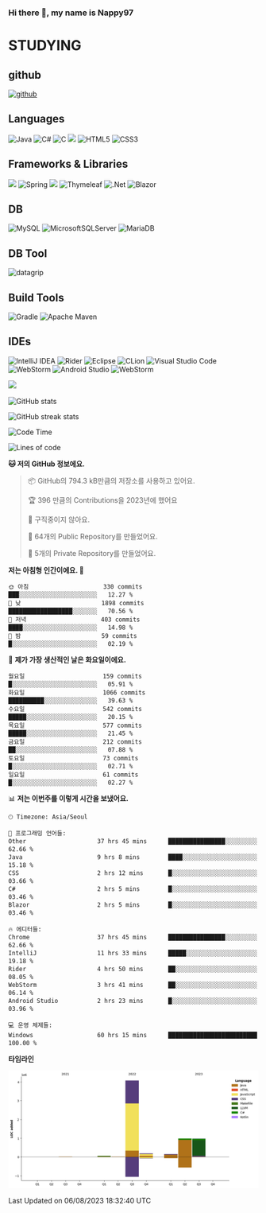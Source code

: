 ### Hi there 👋, my name is Nappy97

# STUDYING
## github
[<img src='https://cdn.jsdelivr.net/npm/simple-icons@3.0.1/icons/github.svg' alt='github' height='40'>](https://github.com/Nappy97)  

## Languages
![Java](https://img.shields.io/badge/java-%23ED8B00.svg?style=for-the-badge&logo=openjdk&logoColor=white) ![C#](https://img.shields.io/badge/c%23-%23239120.svg?style=for-the-badge&logo=c-sharp&logoColor=white) ![C](https://img.shields.io/badge/c-%2300599C.svg?style=for-the-badge&logo=c&logoColor=white) <img src="https://img.shields.io/badge/javascript-F7DF1E?style=for-the-badge&logo=javascript&logoColor=black"> ![HTML5](https://img.shields.io/badge/html5-%23E34F26.svg?style=for-the-badge&logo=html5&logoColor=white) ![CSS3](https://img.shields.io/badge/css3-%231572B6.svg?style=for-the-badge&logo=css3&logoColor=white)

## Frameworks & Libraries
<img src="https://img.shields.io/badge/bootstrap-7952B3?style=for-the-badge&logo=bootstrap&logoColor=white"> ![Spring](https://img.shields.io/badge/spring-%236DB33F.svg?style=for-the-badge&logo=spring&logoColor=white) <img src="https://img.shields.io/badge/jQuery-0769AD?style=for-the-badge&logo=jquery&logoColor=white"> ![Thymeleaf](https://img.shields.io/badge/Thymeleaf-%23005C0F.svg?style=for-the-badge&logo=Thymeleaf&logoColor=white) ![.Net](https://img.shields.io/badge/.NET-5C2D91?style=for-the-badge&logo=.net&logoColor=white) ![Blazor](https://img.shields.io/badge/blazor-%235C2D91.svg?style=for-the-badge&logo=blazor&logoColor=white)

## DB
![MySQL](https://img.shields.io/badge/mysql-%2300f.svg?style=for-the-badge&logo=mysql&logoColor=white) ![MicrosoftSQLServer](https://img.shields.io/badge/Microsoft%20SQL%20Server-CC2927?style=for-the-badge&logo=microsoft%20sql%20server&logoColor=white) ![MariaDB](https://img.shields.io/badge/MariaDB-003545?style=for-the-badge&logo=mariadb&logoColor=white)

## DB Tool
![datagrip](https://img.shields.io/badge/datagrip-9681EB?style=flat&logo=datagrip)

## Build Tools
![Gradle](https://img.shields.io/badge/Gradle-02303A.svg?style=for-the-badge&logo=Gradle&logoColor=white) ![Apache Maven](https://img.shields.io/badge/Apache%20Maven-C71A36?style=for-the-badge&logo=Apache%20Maven&logoColor=white)

## IDEs
![IntelliJ IDEA](https://img.shields.io/badge/IntelliJIDEA-000000.svg?style=for-the-badge&logo=intellij-idea&logoColor=white) ![Rider](https://img.shields.io/badge/Rider-000000.svg?style=for-the-badge&logo=Rider&logoColor=white&color=black&labelColor=crimson) ![Eclipse](https://img.shields.io/badge/Eclipse-FE7A16.svg?style=for-the-badge&logo=Eclipse&logoColor=white) ![CLion](https://img.shields.io/badge/CLion-black?style=for-the-badge&logo=clion&logoColor=white) ![Visual Studio Code](https://img.shields.io/badge/Visual%20Studio%20Code-0078d7.svg?style=for-the-badge&logo=visual-studio-code&logoColor=white) ![WebStorm](https://img.shields.io/badge/webstorm-143?style=for-the-badge&logo=webstorm&logoColor=white&color=black) ![Android Studio](https://img.shields.io/badge/Android%20Studio-3DDC84.svg?style=for-the-badge&logo=android-studio&logoColor=white) ![WebStorm](https://img.shields.io/badge/webstorm-143?style=for-the-badge&logo=webstorm&logoColor=white&color=black)

<div>
  <img  src="https://github-readme-stats.vercel.app/api/top-langs/?username=Nappy97&langs_count=8&exclude_repo=Example-deep-learning-from-scratch&layout=compact&line_height=24&hide_border=true&title_color=d88e82&card_width=280">
<div>
  
![GitHub stats](https://github-readme-stats.vercel.app/api?username=Nappy97&show_icons=true)  

![GitHub streak stats](https://github-readme-streak-stats.herokuapp.com/?user=Nappy97)  

<!--START_SECTION:waka-->
![Code Time](http://img.shields.io/badge/Code%20Time-401%20hrs%207%20mins-blue)

![Lines of code](https://img.shields.io/badge/%EC%A0%80%EB%8A%94%20%EC%97%AC%ED%83%9C%EA%B9%8C%EC%A7%80%20-6.5%20million%20%EC%A4%84%EC%9D%98%20%EC%BD%94%EB%93%9C%EB%A5%BC%20%EC%9E%91%EC%84%B1%ED%96%88%EC%96%B4%EC%9A%94.-blue)

**🐱 저의 GitHub 정보에요.** 

> 📦 GitHub의 794.3 kB만큼의 저장소를 사용하고 있어요. 
 > 
> 🏆 396 만큼의 Contributions을 2023년에 했어요
 > 
> 🚫 구직중이지 않아요.
 > 
> 📜 64개의 Public Repository를 만들었어요. 
 > 
> 🔑 5개의 Private Repository를 만들었어요. 
 > 
**저는 아침형 인간이에요. 🐤** 

```text
🌞 아침                     330 commits         ███░░░░░░░░░░░░░░░░░░░░░░   12.27 % 
🌆 낮　                     1898 commits        ██████████████████░░░░░░░   70.56 % 
🌃 저녁                     403 commits         ████░░░░░░░░░░░░░░░░░░░░░   14.98 % 
🌙 밤　                     59 commits          █░░░░░░░░░░░░░░░░░░░░░░░░   02.19 % 
```
📅 **제가 가장 생산적인 날은 화요일이에요.** 

```text
월요일                      159 commits         █░░░░░░░░░░░░░░░░░░░░░░░░   05.91 % 
화요일                      1066 commits        ██████████░░░░░░░░░░░░░░░   39.63 % 
수요일                      542 commits         █████░░░░░░░░░░░░░░░░░░░░   20.15 % 
목요일                      577 commits         █████░░░░░░░░░░░░░░░░░░░░   21.45 % 
금요일                      212 commits         ██░░░░░░░░░░░░░░░░░░░░░░░   07.88 % 
토요일                      73 commits          █░░░░░░░░░░░░░░░░░░░░░░░░   02.71 % 
일요일                      61 commits          █░░░░░░░░░░░░░░░░░░░░░░░░   02.27 % 
```


📊 **저는 이번주를 이렇게 시간을 보냈어요.** 

```text
🕑︎ Timezone: Asia/Seoul

💬 프로그래밍 언어들: 
Other                    37 hrs 45 mins      ████████████████░░░░░░░░░   62.66 % 
Java                     9 hrs 8 mins        ████░░░░░░░░░░░░░░░░░░░░░   15.18 % 
CSS                      2 hrs 12 mins       █░░░░░░░░░░░░░░░░░░░░░░░░   03.66 % 
C#                       2 hrs 5 mins        █░░░░░░░░░░░░░░░░░░░░░░░░   03.46 % 
Blazor                   2 hrs 5 mins        █░░░░░░░░░░░░░░░░░░░░░░░░   03.46 % 

🔥 에디터들: 
Chrome                   37 hrs 45 mins      ████████████████░░░░░░░░░   62.66 % 
IntelliJ                 11 hrs 33 mins      █████░░░░░░░░░░░░░░░░░░░░   19.18 % 
Rider                    4 hrs 50 mins       ██░░░░░░░░░░░░░░░░░░░░░░░   08.05 % 
WebStorm                 3 hrs 41 mins       ██░░░░░░░░░░░░░░░░░░░░░░░   06.14 % 
Android Studio           2 hrs 23 mins       █░░░░░░░░░░░░░░░░░░░░░░░░   03.96 % 

💻 운영 체제들: 
Windows                  60 hrs 15 mins      █████████████████████████   100.00 % 
```

**타임라인**

![Lines of Code chart](https://raw.githubusercontent.com/Nappy97/Nappy97/main/assets/bar_graph.png)


 Last Updated on 06/08/2023 18:32:40 UTC
<!--END_SECTION:waka-->
